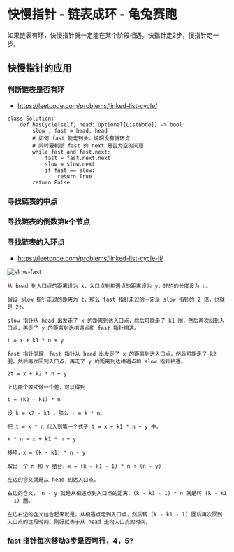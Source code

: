# 快慢指针 - 链表成环 - 龟兔赛跑

如果链表有环，快慢指针就一定能在某个阶段相遇。快指针走2步，慢指针走一步。

## 快慢指针的应用

### 判断链表是否有环

- https://leetcode.com/problems/linked-list-cycle/

```python3
class Solution:
    def hasCycle(self, head: Optional[ListNode]) -> bool:
        slow , fast = head, head
        # 如何 fast 能走到头，说明没有循环点
        # 同时要判断 fast 的 next 是否为空的问题
        while fast and fast.next:
            fast = fast.next.next
            slow = slow.next
            if fast == slow:
                return True
        return False
```



### 寻找链表的中点

### 寻找链表的倒数第k个节点

### 寻找链表的入环点

- https://leetcode.com/problems/linked-list-cycle-ii/

![slow-fast](./assets/142_slow_fast.png)

```
从 head 到入口点的距离设为 x，入口点到相遇点的距离设为 y，环的的长度设为 n。

假设 slow 指针走过的距离为 t，那么 fast 指针走过的一定是 slow 指针的 2 倍，也就是 2t。

slow 指针从 head 出发走了 x 的距离到达入口点，然后可能走了 k1 圈，然后再次回到入口点，再走了 y 的距离到达相遇点和 fast 指针相遇。

t = x + k1 * n + y

fast 指针同理，fast 指针从 head 出发走了 x 的距离到达入口点，然后可能走了 k2 圈，然后再次回到入口点，再走了 y 的距离到达相遇点和 slow 指针相遇。

2t = x + k2 * n + y

上边两个等式做一个差，可以得到

t = (k2 - k1) * n

设 k = k2 - k1 ，那么 t = k * n。

把 t = k * n 代入到第一个式子 t = x + k1 * n + y 中。

k * n = x + k1 * n + y

移项，x = (k - k1) * n - y

取出一个 n 和 y 结合，x = (k - k1 - 1) * n + (n - y)

左边的含义就是从 head 到达入口点。

右边的含义， n - y 就是从相遇点到入口点的距离，(k - k1 - 1) * n 就是转 (k - k1 - 1) 圈。

左边右边的含义结合起来就是，从相遇点走到入口点，然后转 (k - k1 - 1) 圈后再次回到入口点的这段时间，刚好就等于从 head 走向入口点的时间。

```



### fast 指针每次移动3步是否可行，4，5?

